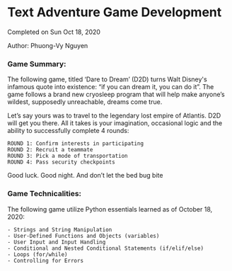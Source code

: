 # Text Adventure Game Development 
Completed on Sun Oct 18, 2020

Author: Phuong-Vy Nguyen

### Game Summary: 
The following game, titled ‘Dare to Dream’ (D2D) turns Walt Disney's infamous quote into existence: “if you can dream it, you can do it”. The game follows a brand new cryosleep program that will help make anyone’s wildest, supposedly unreachable, dreams come true. 

Let’s say yours was to travel to the legendary lost empire of Atlantis. D2D will get you there. All it takes is your imagination, occasional logic and the ability  to successfully complete 4 rounds: 

    ROUND 1: Confirm interests in participating
    ROUND 2: Recruit a teammate
    ROUND 3: Pick a mode of transportation 
    ROUND 4: Pass security checkpoints 
 
 Good luck. Good night. And don’t let the bed bug bite



### Game Technicalities: 
The following game utilize Python essentials learned as of October 18, 2020: 
    
    - Strings and String Manipulation
    - User-Defined Functions and Objects (variables)
    - User Input and Input Handling
    - Conditional and Nested Conditional Statements (if/elif/else)
    - Loops (for/while)
    - Controlling for Errors

